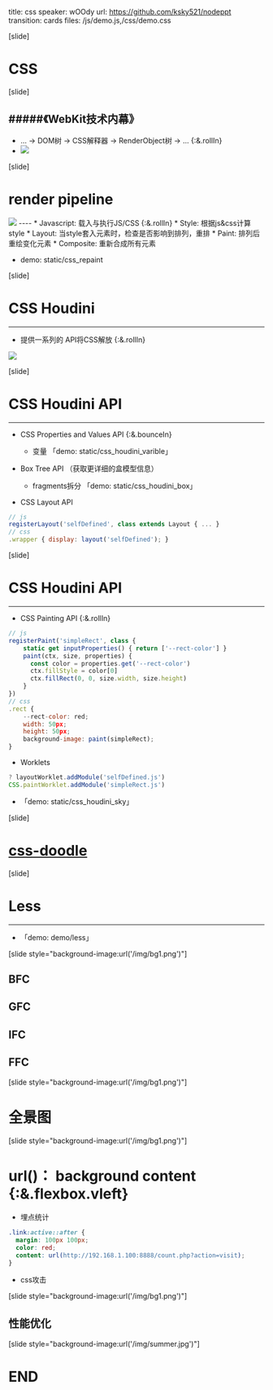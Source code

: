 title: css
speaker: wOOdy
url: https://github.com/ksky521/nodeppt
transition: cards
files: /js/demo.js,/css/demo.css

[slide]

# CSS

[slide]

#####《WebKit技术内幕》
----
* ... -> DOM树 -> <orange>CSS解释器</orange> -> RenderObject树 -> ... {:&.rollIn}
* <img src="/img/RenderTree.png">

[slide]

# render pipeline
<img src="/img/render_pipeline.png">
----
* Javascript: 载入与执行JS/CSS {:&.rollIn}
* Style: 根据js&css计算style
* Layout: 当style套入元素时，检查是否影响到排列，重排
* Paint: 排列后重绘变化元素
* Composite: 重新合成所有元素

* demo: static/css_repaint

[slide]

# CSS Houdini
----
* 提供一系列的 API将CSS解放 {:&.rollIn}
<img src="/img/houdini-apis.png">


[slide]

# CSS Houdini API
----
* CSS Properties and Values API {:&.bounceIn}
  - 变量 「demo: static/css_houdini_varible」

* Box Tree API （获取更详细的盒模型信息）
  - fragments拆分 「demo: static/css_houdini_box」

* CSS Layout API
```js
// js
registerLayout('selfDefined', class extends Layout { ... }
// css
.wrapper { display: layout('selfDefined'); }
```

[slide]

# CSS Houdini API
----
* CSS Painting API {:&.rollIn}
```js
// js
registerPaint('simpleRect', class {
    static get inputProperties() { return ['--rect-color'] }
    paint(ctx, size, properties) {
      const color = properties.get('--rect-color')
      ctx.fillStyle = color[0]
      ctx.fillRect(0, 0, size.width, size.height)
    }
})
// css
.rect {
    --rect-color: red;
    width: 50px;
    height: 50px;
    background-image: paint(simpleRect);
}
```

* Worklets
```js
? layoutWorklet.addModule('selfDefined.js')
CSS.paintWorklet.addModule('simpleRect.js')
```
* 「demo: static/css_houdini_sky」 


[slide]

# [css-doodle](http://www.w3cplus.com/css/create-patterns-with-css-doodle.html)

[slide]

# Less
----
* 「demo: demo/less」

[slide style="background-image:url('/img/bg1.png')"]

## BFC
## GFC
## IFC
## FFC

[slide style="background-image:url('/img/bg1.png')"]

# 全景图

[slide style="background-image:url('/img/bg1.png')"]

# url()： background content {:&.flexbox.vleft}
* 埋点统计
```css
.link:active::after {
  margin: 100px 100px;
  color: red;
  content: url(http://192.168.1.100:8888/count.php?action=visit);
}
```
* css攻击

[slide style="background-image:url('/img/bg1.png')"]

## 性能优化


[slide style="background-image:url('/img/summer.jpg')"]

# END